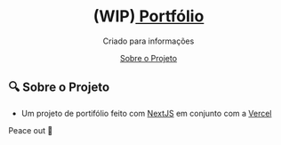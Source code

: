 <h1 align="center">(WIP)<a href="https://portfolio.lelioh.vercel.app/"> Portfólio</a></h1>
<p align="center">Criado para informações</p>
<p align="center">
  <a href="#-sobre">Sobre o Projeto</a>

## :mag: Sobre o Projeto

- Um projeto de portifólio feito com <a href="https://nextjs.org/">NextJS</a> em conjunto com a <a href="https://vercel.com/">Vercel</a>

Peace out :wave:
